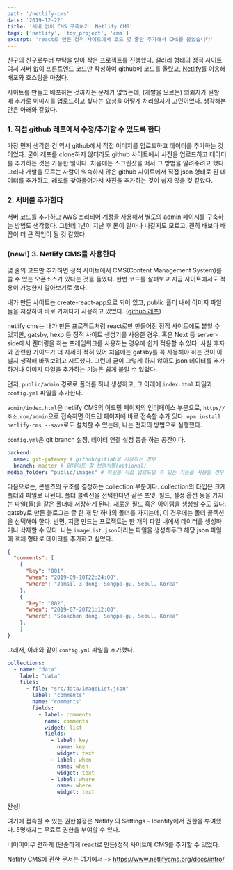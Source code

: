 ```yaml
---
path: '/netlify-cms'
date: '2019-12-22'
title: '서버 없이 CMS 구축하기: Netlify CMS'
tags: ['netlify', 'toy_project', 'cms']
excerpt: 'react로 만든 정적 사이트에서 코드 몇 줄만 추가해서 CMS를 붙였습니다'
---
```


친구의 친구로부터 부탁을 받아 작은 프로젝트를 진행했다. 갤러리 형태의 정적 사이트여서 서버 없이 프론트엔드 코드만 작성하여 github에 코드를 올렸고, [Netlify](https://www.netlify.com/)를 이용해 배포와 호스팅을 마쳤다. 

사이트를 만들고 배포하는 것까지는 문제가 없었는데, (개발을 모르는) 의뢰자가 원할 때 추가로 이미지를 업로드하고 싶다는 요청을 어떻게 처리할지가 고민이었다. 생각해본 안은 아래와 같았다.

### 1. 직접 github 레포에서 수정/추가할 수 있도록 한다

가장 먼저 생각한 건 역시 github에서 직접 이미지를 업로드하고 데이터를 추가하는 것이었다. 굳이 레포를 clone하지 않더라도 github 사이트에서 사진을 업로드하고 데이터를 추가하는 것은 가능한 일이다. 처음에는 스크린샷을 떠서 그 방법을 알려주려고 했다. 그러나 개발을 모르는 사람이 익숙하지 않은 github 사이트에서 직접 json 형태로 된 데이터를 추가하고, 레포를 찾아들어가서 사진을 추가하는 것이 쉽지 않을 것 같았다.

### 2. 서버를 추가한다

서버 코드를 추가하고 AWS 프리티어 계정을 사용해서 별도의 admin 페이지를 구축하는 방법도 생각했다. 그런데 1년이 지난 후 돈이 얼마나 나갈지도 모르고, 괜히 배보다 배꼽이 더 큰 작업이 될 것 같았다.

### (new!) 3. Netlify CMS를 사용한다

몇 줄의 코드만 추가하면 정적 사이트에서 CMS(Content Management System)를 쓸 수 있는 오픈소스가 있다는 것을 들었다. 한번 코드를 살펴보고 지금 사이트에서도 적용이 가능한지 알아보기로 했다.

내가 만든 사이트는 create-react-app으로 되어 있고, public 폴더 내에 이미지 파일들을 저장하여 바로 가져다가 사용하고 있었다. ([github 레포](https://github.com/tinytinystone/black-archive)) 

netlify cms는 내가 만든 프로젝트처럼 react로만 만들어진 정적 사이트에도 붙일 수 있지만, gatsby, hexo 등 정적 사이트 생성기를 사용한 경우, 혹은 Next 등 server-side에서 렌더링을 하는 프레임워크를 사용하는 경우에 쉽게 적용할 수 있다. 사실 후자와 관련한 가이드가 더 자세히 적혀 있어 처음에는 gatsby를 꼭 사용해야 하는 것이 아닐지 생각해 바꿔보려고 시도했다. 그런데 굳이 그렇게 하지 않아도 json 데이터를 추가하거나 이미지 파일을 추가하는 기능은 쉽게 붙일 수 있었다.

먼저, `public/admin` 경로로 폴더를 하나 생성하고, 그 아래에 `index.html` 파일과 `config.yml` 파일을 추가한다.

`admin/index.html`은 netlify CMS의 어드민 페이지의 인터페이스 부분으로, `https//주소.com/admin`으로 접속하면 어드민 페이지에 바로 접속할 수가 있다. `npm install netlify-cms --save`로도 설치할 수 있는데, 나는 전자의 방법으로 실행했다.

`config.yml`은 git branch 설정, 데이터 연결 설정 등을 하는 공간이다.

```yml
backend:
  name: git-gateway # github/gitlab을 사용하는 경우
  branch: master # 업데이트 할 브랜치명(optional)
media_folder: "public/images" # 파일을 직접 업로드할 수 있는 기능을 사용할 경우 파일 로드/저장 경로 설정. admin 페이지에서 저장/삭제 에디터를 사용할 수 있다. 이 경로는 프로젝트의 root에서 상대값을 가지므로 해당 경로를 잘 설정해줘야 한다.
```

다음으로는, 콘텐츠의 구조를 결정하는 collection 부분이다. collection의 타입은 크게 폴더와 파일로 나뉜다. 폴더 콜렉션을 선택한다면 같은 포맷, 필드, 설정 옵션 등을 가지는 파일(들)을 같은 폴더에 저장하게 된다. 새로운 필드 혹은 아이템을 생성할 수도 있다. gatsby로 만든 블로그는 글 한 개 당 하나의 폴더를 가지는데, 이 경우에는 폴더 콜렉션을 선택해야 한다. 반면, 지금 만드는 프로젝트는 한 개의 파일 내에서 데이터를 생성하거나 삭제할 수 있다. 나는 `imageList.json`이라는 파일을 생성해두고 해당 json 파일에 객체 형태로 데이터를 추가하고 싶었다.

```json
{
  "comments": [
    {
      "key": "001",
      "when": "2019-09-10T22:24:00",
      "where": "Jamsil 3-dong, Songpa-gu, Seoul, Korea"
    },
    {
      "key": "002",
      "when": "2019-07-20T21:12:00",
      "where": "Seokchon dong, Songpa-gu, Seoul, Korea"
    },
    ]
}

```

그래서, 아래와 같이 `config.yml` 파일을 추가했다.

```yml
collections:
  - name: "data"
    label: "data"
    files:
      - file: "src/data/imageList.json"
        label: "comments"
        name: "comments"
        fields:
          - label: comments
            name: comments
            widget: list
            fields:
              - label: key
                name: key
                widget: text
              - label: when
                name: when
                widget: text
              - label: where
                name: where
                widget: text
```

완성!

여기에 접속할 수 있는 권한설정은 Netlify 의 Settings - Identity에서 권한을 부여했다. 5명까지는 무료로 권한을 부여할 수 있다.

너어어어무 편하게 (단순하게 react로 만든)정적 사이트에 CMS를 추가할 수 있었다.

Netlify CMS에 관한 문서는 여기에서 -> https://www.netlifycms.org/docs/intro/